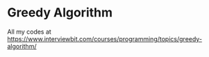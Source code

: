 # Greedy Algorithm
All my codes at https://www.interviewbit.com/courses/programming/topics/greedy-algorithm/
